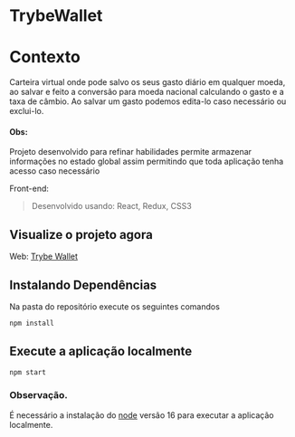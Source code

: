 # TrybeWallet

# Contexto
Carteira virtual onde pode salvo os seus gasto diário em qualquer moeda, ao salvar e feito a conversão para moeda nacional calculando o gasto e a taxa de câmbio.
Ao salvar um gasto podemos edita-lo caso necessário ou exclui-lo.
#### Obs:
Projeto desenvolvido para refinar habilidades permite armazenar informações no estado global assim permitindo que toda aplicação tenha acesso caso necessário

Front-end:
> Desenvolvido usando: React, Redux, CSS3

## Visualize o projeto agora
Web: <a href="https://projeto-trybe-wallet-beta.vercel.app/" target="_blank" rel="noopener ugc nofollow">Trybe Wallet</a>

## Instalando Dependências

Na pasta do repositório execute os seguintes comandos

```bash 
npm install
``` 
## Execute a aplicação localmente

```bash 
npm start
``` 
### Observação.
É necessário a instalação do <a href="https://nodejs.org/en/" target="_blank" rel="noopener ugc nofollow">node</a> versão 16 para executar a aplicação localmente.

